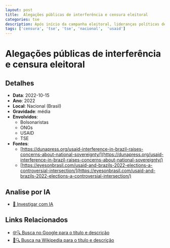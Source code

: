```yaml
---
layout: post
title:  Alegações públicas de interferência e censura eleitoral
categories: tse
description: Após início da campanha eleitoral, lideranças políticas de direita e imprensa alternativa passam a alegar que ONGs beneficiadas com verbas da USAID praticaram censura seletiva e ajudaram a direcionar o debate público.
tags: ['censura', 'tse', 'tse', 'nacional',  'usaid']
---
```


# Alegações públicas de interferência e censura eleitoral

## Detalhes
- **Data**: 2022-10-15
- **Ano**: 2022
- **Local**: Nacional (Brasil)
- **Gravidade**: média
- **Envolvidos**:
  - Bolsonaristas
  - ONGs
  - USAID
  - TSE
- **Fontes**:
  - [https://dunapress.org/usaid-interference-in-brazil-raises-concerns-about-national-sovereignty/](https://dunapress.org/usaid-interference-in-brazil-raises-concerns-about-national-sovereignty/)
  - [https://eyesonbrasil.com/usaid-and-brazils-2022-elections-a-controversial-intersection/](https://eyesonbrasil.com/usaid-and-brazils-2022-elections-a-controversial-intersection/)

## Analise por IA
- [🤖 Investigar com IA](https://www.perplexity.ai/search?q=%22Alexandre%20de%20Moraes%22%20Alega%C3%A7%C3%B5es%20p%C3%BAblicas%20de%20interfer%C3%AAncia%20e%20censura%20eleitoral%20Ap%C3%B3s%20in%C3%ADcio%20da%20campanha%20eleitoral%2C%20lideran%C3%A7as%20pol%C3%ADticas%20de%20direita%20e%20imprensa%20alternativa%20passam%20a%20alegar%20que%20ONGs%20beneficiadas%20com%20verbas%20da%20USAID%20praticaram%20censura%20seletiva%20e%20ajudaram%20a%20direcionar%20o%20debate%20p%C3%BAblico.%20N%C3%A3o%20foram%20apresentados%20ind%C3%ADcios%20t%C3%A9cnicos%20de%20censura%20coordenada%20entre%20TSE%20e%20USAID.%20Nacional%20%28Brasil%29%202022)

## Links Relacionados
- [🌐🔍 Busca no Google para o título e descrição](https://www.google.com/search?q=%22Alexandre%20de%20Moraes%22%20Alega%C3%A7%C3%B5es%20p%C3%BAblicas%20de%20interfer%C3%AAncia%20e%20censura%20eleitoral%20Ap%C3%B3s%20in%C3%ADcio%20da%20campanha%20eleitoral%2C%20lideran%C3%A7as%20pol%C3%ADticas%20de%20direita%20e%20imprensa%20alternativa%20passam%20a%20alegar%20que%20ONGs%20beneficiadas%20com%20verbas%20da%20USAID%20praticaram%20censura%20seletiva%20e%20ajudaram%20a%20direcionar%20o%20debate%20p%C3%BAblico.%20N%C3%A3o%20foram%20apresentados%20ind%C3%ADcios%20t%C3%A9cnicos%20de%20censura%20coordenada%20entre%20TSE%20e%20USAID.%20Nacional%20%28Brasil%29%202022)
- [📖🔍 Busca na Wikipedia para o título e descrição](https://pt.wikipedia.org/w/index.php?search=%22Alexandre%20de%20Moraes%22%20Alega%C3%A7%C3%B5es%20p%C3%BAblicas%20de%20interfer%C3%AAncia%20e%20censura%20eleitoral%20Ap%C3%B3s%20in%C3%ADcio%20da%20campanha%20eleitoral%2C%20lideran%C3%A7as%20pol%C3%ADticas%20de%20direita%20e%20imprensa%20alternativa%20passam%20a%20alegar%20que%20ONGs%20beneficiadas%20com%20verbas%20da%20USAID%20praticaram%20censura%20seletiva%20e%20ajudaram%20a%20direcionar%20o%20debate%20p%C3%BAblico.%20N%C3%A3o%20foram%20apresentados%20ind%C3%ADcios%20t%C3%A9cnicos%20de%20censura%20coordenada%20entre%20TSE%20e%20USAID.%20Nacional%20%28Brasil%29%202022)


